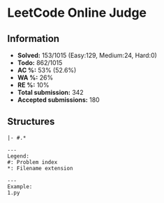 # LeetCode Online Judge

## Information
* **Solved:** 153/1015 (Easy:129, Medium:24, Hard:0)
* **Todo:** 862/1015
* **AC %:** 53% (52.6%)
* **WA %:** 26%
* **RE %:** 10%
* **Total submission:** 342
* **Accepted submissions:** 180

## Structures

```
|- #.*

---
Legend:
#: Problem index
*: Filename extension

---
Example:
1.py
```
